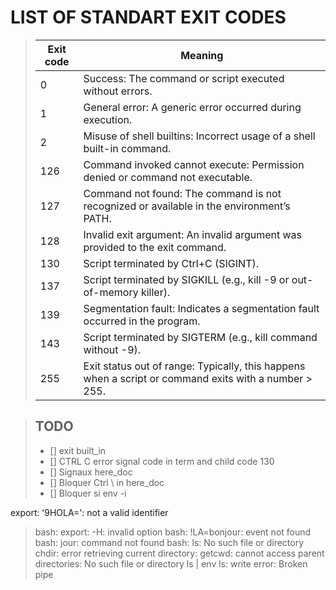 # LIST OF STANDART EXIT CODES

> |Exit code|Meaning|
> |---------|-------|
> |0|Success: The command or script executed without errors.|
> |1|General error: A generic error occurred during execution.|
> |2|Misuse of shell builtins: Incorrect usage of a shell built-in command.|
> |126|Command invoked cannot execute: Permission denied or command not executable.|
> |127|Command not found: The command is not recognized or available in the environment’s PATH.|
> |128|Invalid exit argument: An invalid argument was provided to the exit command.|
> |130|Script terminated by Ctrl+C (SIGINT).|
> |137|Script terminated by SIGKILL (e.g., kill -9 or out-of-memory killer).|
> |139|Segmentation fault: Indicates a segmentation fault occurred in the program.|
> |143|Script terminated by SIGTERM (e.g., kill command without -9).|
> |255|Exit status out of range: Typically, this happens when a script or command exits with a number > 255.|






>   ## TODO
>
>   - [] exit built_in 
>   - [] CTRL C error signal code in term and child code 130
>   - [] Signaux here_doc
>   - [] Bloquer Ctrl \ in here_doc
>   - [] Bloquer si env -i
<!-- >   - [] close < infile -->
<!-- >   - [] << ENDcat pb -->



export: ʻ9HOLA=': not a valid identifier
> bash: export: -H: invalid option
> bash: !LA=bonjour: event not found
> bash: jour: command not found
> bash: ls: No such file or directory
> chdir: error retrieving current directory: getcwd: cannot access parent directories: No such file or directory
> ls | env ls: write error: Broken pipe

